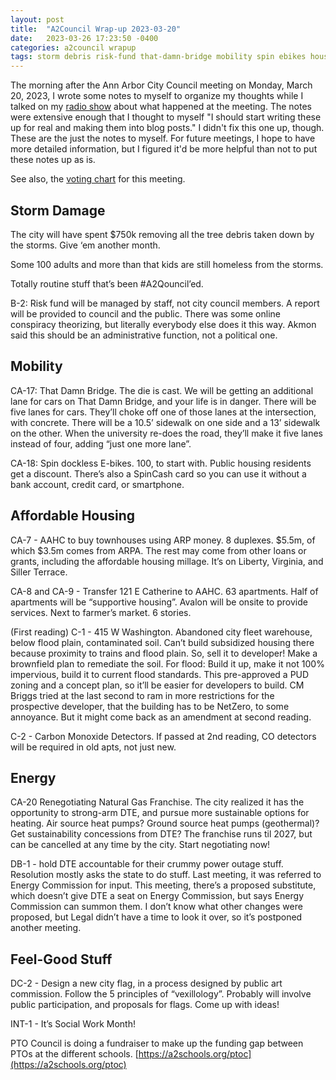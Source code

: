 ```yaml
---
layout: post
title:  "A2Council Wrap-up 2023-03-20"
date:   2023-03-26 17:23:50 -0400
categories: a2council wrapup
tags: storm debris risk-fund that-damn-bridge mobility spin ebikes housing 121-e-catherine 415-w-washington co-detectors energy natural-gas natural-gas-franchise dte city-flag social-work schools aaps pto
---
```


The morning after the <span class="h-event"><span class="p-name">Ann Arbor City Council meeting</span> on <time class="dt-start" datetime="2023-03-20T19:00-0400">Monday, March 20, 2023</time></span>, I wrote some notes to myself to organize my thoughts while I talked on my <a href="https://wcbn.org/">radio show</a> about what happened at the meeting.  The notes were extensive enough that I thought to myself "I should start writing these up for real and making them into blog posts."  I didn't fix this one up, though.  These are the just the notes to myself.  For future meetings, I hope to have more detailed information, but I figured it'd be more helpful than not to put these notes up as is.

See also, the <a class="voting-chart" href="https://a2council.vote/post/council-meeting-2023-03-20/">voting chart</a> for this meeting.

<!--more-->


## Storm Damage

The city will have spent $750k removing all the tree debris taken down by the storms.  Give ‘em another month.

Some 100 adults and more than that kids are still homeless from the storms.  

Totally routine stuff that’s been #A2Qouncil’ed.

B-2: Risk fund will be managed by staff, not city council members.  A report will be provided to council and the public.  There was some online conspiracy theorizing, but literally everybody else does it this way.  Akmon said this should be an administrative function, not a political one.


## Mobility

CA-17:  That Damn Bridge.
The die is cast.  We will be getting an additional lane for cars on That Damn Bridge, and your life is in danger.  There will be five lanes for cars.  They’ll choke off one of those lanes at the intersection, with concrete.  There will be a 10.5’ sidewalk on one side and a 13’ sidewalk on the other.  When the university re-does the road, they’ll make it five lanes instead of four, adding “just one more lane”.

CA-18:  Spin dockless E-bikes.  100, to start with.  Public housing residents get a discount.  There’s also a SpinCash card so you can use it without a bank account, credit card, or smartphone.



## Affordable Housing

CA-7 - AAHC to buy townhouses using ARP money. 8 duplexes.  $5.5m, of which $3.5m comes from ARPA. The rest may come from other loans or grants, including the affordable housing millage.  It’s on Liberty, Virginia, and Siller Terrace.


CA-8 and CA-9 - Transfer 121 E Catherine to AAHC.  63 apartments. Half of apartments will be “supportive housing”.  Avalon will be onsite to provide services.  Next to farmer’s market.  6 stories.

(First reading)
C-1 - 415 W Washington.  Abandoned city fleet warehouse, below flood plain, contaminated soil.  Can’t build subsidized housing there because proximity to trains and flood plain.  So, sell it to developer!  Make a brownfield plan to remediate the soil.  For flood:  Build it up, make it not 100% impervious, build it to current flood standards.  This pre-approved a PUD zoning and a concept plan, so it’ll be easier for developers to build.  CM Briggs tried at the last second to ram in more restrictions for the prospective developer, that the building has to be NetZero, to some annoyance. But it might come back as an amendment at second reading.

C-2 - Carbon Monoxide Detectors.  If passed at 2nd reading, CO detectors will be required in old apts, not just new.

## Energy

CA-20 Renegotiating Natural Gas Franchise.  The city realized it has the opportunity to strong-arm DTE, and pursue more sustainable options for heating.  Air source heat pumps? Ground source heat pumps (geothermal)?  Get sustainability concessions from DTE?  The franchise runs til 2027, but can be cancelled at any time by the city.  Start negotiating now!

DB-1 - hold DTE accountable for their crummy power outage stuff.  Resolution mostly asks the state to do stuff.  Last meeting, it was referred to Energy Commission for input.  This meeting, there’s a proposed substitute, which doesn’t give DTE a seat on Energy Commission, but says Energy Commission can summon them.  I don’t know what other changes were proposed, but Legal didn’t have a time to look it over, so it’s postponed another meeting.


## Feel-Good Stuff

DC-2 - Design a new city flag, in a process designed by public art commission.  Follow the 5 principles of “vexillology”.  Probably will involve public participation, and proposals for flags.  Come up with ideas!

INT-1 - It’s Social Work Month!

PTO Council is doing a fundraiser to make up the funding gap between PTOs at the different schools.  [https://a2schools.org/ptoc](https://a2schools.org/ptoc)
